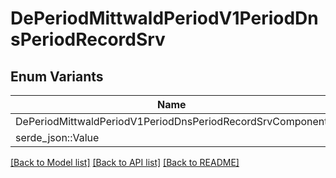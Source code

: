 # DePeriodMittwaldPeriodV1PeriodDnsPeriodRecordSrv

## Enum Variants

| Name | Description |
|---- | -----|
| DePeriodMittwaldPeriodV1PeriodDnsPeriodRecordSrvComponent |  |
| serde_json::Value |  |

[[Back to Model list]](../README.md#documentation-for-models) [[Back to API list]](../README.md#documentation-for-api-endpoints) [[Back to README]](../README.md)


